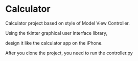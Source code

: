 # Calculator

Calculator project based on style of Model View Controller.

Using the tkinter graphical user interface library, 

design it like the calculator app on the iPhone.

After you clone the project, you need to run the controller.py
